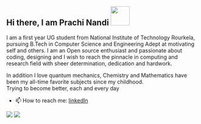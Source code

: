 
 <h2> Hi there, I am Prachi Nandi </a> <img src="https://media.giphy.com/media/ujrj9aoOdNvXO/giphy.gif" width="50"></h2>
  <p> I am a first year UG student from National Institute of Technology Rourkela, pursuing B.Tech in Computer Science and Engineering
  Adept at motivating self and others. I am an Open source enthusiast and passionate about coding, designing and I wish to reach the pinnacle in computing and research field with sheer determination, dedication and hardwork.

In addition I love quantum mechanics, Chemistry and Mathematics have been my all-time favorite subjects since my childhood.
 <br> Trying to become better, each and every day</p>
 
 - 📫 How to reach me: [linkedIn](https://www.linkedin.com/in/prachi-nandi-461641198/)
<img src="https://github-readme-stats.vercel.app/api?username=prachi237&show_icons=true&count_private=true&theme=radical ">     
<img  src="https://github-readme-stats.vercel.app/api/top-langs/?username=prachi237&theme=dark&hide_langs_below=1" />



